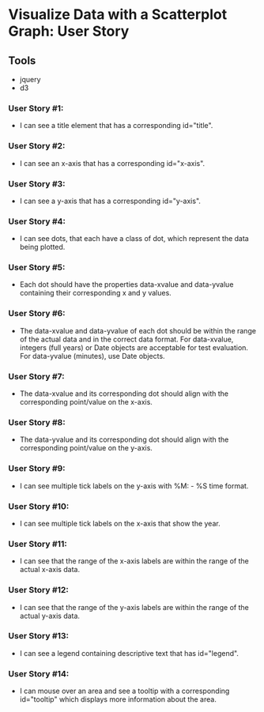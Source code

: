 # Visualize Data with a Scatterplot Graph: User Story

## Tools
- jquery
- d3

### User Story #1: 
-  I can see a title element that has a corresponding id="title".
### User Story #2: 
-  I can see an x-axis that has a corresponding id="x-axis".
### User Story #3: 
-  I can see a y-axis that has a corresponding id="y-axis".
### User Story #4: 
-  I can see dots, that each have a class of dot, which represent the data being plotted.
### User Story #5: 
-  Each dot should have the properties data-xvalue and data-yvalue containing their corresponding x and y values.
### User Story #6: 
-  The data-xvalue and data-yvalue of each dot should be within the range of the actual data and in the correct data format. For data-xvalue, integers (full years) or Date objects are acceptable for test evaluation. For data-yvalue (minutes), use Date objects.
### User Story #7: 
-  The data-xvalue and its corresponding dot should align with the corresponding point/value on the x-axis.
### User Story #8: 
-  The data-yvalue and its corresponding dot should align with the corresponding point/value on the y-axis.
### User Story #9: 
-  I can see multiple tick labels on the y-axis with %M: - %S time format.
### User Story #10: 
-  I can see multiple tick labels on the x-axis that show the year.
### User Story #11: 
-  I can see that the range of the x-axis labels are within the range of the actual x-axis data.
### User Story #12: 
-  I can see that the range of the y-axis labels are within the range of the actual y-axis data.
### User Story #13: 
-  I can see a legend containing descriptive text that has id="legend".
### User Story #14: 
-  I can mouse over an area and see a tooltip with a corresponding id="tooltip" which displays more information about the area.